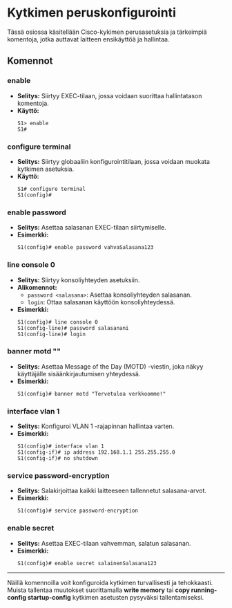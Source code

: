# Kytkimen peruskonfigurointi

Tässä osiossa käsitellään Cisco-kykimen perusasetuksia ja tärkeimpiä komentoja, jotka auttavat laitteen ensikäyttöä ja hallintaa.

## Komennot

### **enable**
- **Selitys:** Siirtyy EXEC-tilaan, jossa voidaan suorittaa hallintatason komentoja.
- **Käyttö:**
  ```
  S1> enable
  S1#
  ```

### **configure terminal**
- **Selitys:** Siirtyy globaaliin konfigurointitilaan, jossa voidaan muokata kytkimen asetuksia.
- **Käyttö:**
  ```
  S1# configure terminal
  S1(config)#
  ```

### **enable password <salasana>**
- **Selitys:** Asettaa salasanan EXEC-tilaan siirtymiselle.
- **Esimerkki:**
  ```
  S1(config)# enable password vahvaSalasana123
  ```

### **line console 0**
- **Selitys:** Siirtyy konsoliyhteyden asetuksiin.
- **Alikomennot:**
  - `password <salasana>`: Asettaa konsoliyhteyden salasanan.
  - `login`: Ottaa salasanan käyttöön konsoliyhteydessä.
- **Esimerkki:**
  ```
  S1(config)# line console 0
  S1(config-line)# password salasanani
  S1(config-line)# login
  ```

### **banner motd "<viesti>"**
- **Selitys:** Asettaa Message of the Day (MOTD) -viestin, joka näkyy käyttäjälle sisäänkirjautumisen yhteydessä.
- **Esimerkki:**
  ```
  S1(config)# banner motd "Tervetuloa verkkoomme!"
  ```

### **interface vlan 1**
- **Selitys:** Konfiguroi VLAN 1 -rajapinnan hallintaa varten.
- **Esimerkki:**
  ```
  S1(config)# interface vlan 1
  S1(config-if)# ip address 192.168.1.1 255.255.255.0
  S1(config-if)# no shutdown
  ```

### **service password-encryption**
- **Selitys:** Salakirjoittaa kaikki laitteeseen tallennetut salasana-arvot.
- **Esimerkki:**
  ```
  S1(config)# service password-encryption
  ```

### **enable secret <salasana>**
- **Selitys:** Asettaa EXEC-tilaan vahvemman, salatun salasanan.
- **Esimerkki:**
  ```
  S1(config)# enable secret salainenSalasana123
  ```

---

Näillä komennoilla voit konfiguroida kytkimen turvallisesti ja tehokkaasti. Muista tallentaa muutokset suorittamalla **write memory** tai **copy running-config startup-config** kytkimen asetusten pysyväksi tallentamiseksi.
